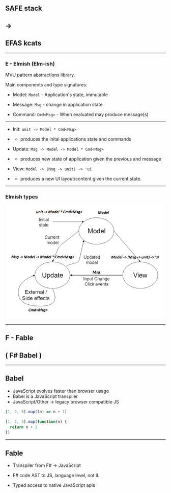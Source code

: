 
## SAFE stack 
## ->
## EFAS kcats

---

### E - Elmish (Elm-ish)

MVU pattern abstractions library.

Main components and type signatures:

- Model: `Model` - Application's state, immutable

- Message: `Msg` - change in application state

- Command: `Cmd<Msg>` - When evaluated may produce message(s)

---

- Init: `unit -> Model * Cmd<Msg>`
- - produces the inital applications state and commands

- Update: `Msg -> Model -> Model * Cmd<Msg>`
- - produces new state of application given the previous and message

- View: `Model -> (Msg -> unit) -> 'ui `
- - produces a new UI layout/content given the current state.

---

### Elmish types

![MVU](full-stack-development/assets/img/mvuTypes.png)

---

## F - Fable

## ( F# Babel )

---

## Babel

- JavaScript evolves faster than browser usage
- Babel is a JavaScript transpiler
- JavaScript/Other -> legacy browser compatible JS

```javascript
[1, 2, 3].map((n) => n + 1)
```

```javascript
[1, 2, 3].map(function(n) {
  return n + 1
})
```

---

## Fable

- Transpiler from F# -> JavaScript

- F# code AST to JS, language level, not IL

- Typed access to native JavaScript apis

